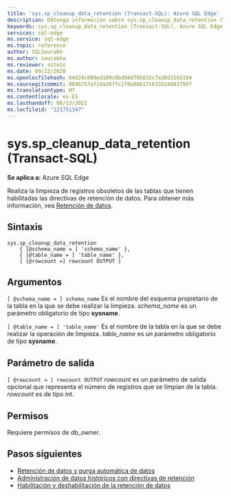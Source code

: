 ```yaml
---
title: 'sys.sp_cleanup_data_retention (Transact-SQL): Azure SQL Edge'
description: Obtenga información sobre sys.sp_cleanup_data_retention (Transact-SQL) en Azure SQL Edge
keywords: sys.sp_cleanup_data_retention (Transact-SQL), Azure SQL Edge
services: sql-edge
ms.service: sql-edge
ms.topic: reference
author: SQLSourabh
ms.author: sourabha
ms.reviewer: sstein
ms.date: 09/22/2020
ms.openlocfilehash: 64d24c089ed109c8bd90d76b832c7a38d2185184
ms.sourcegitcommit: 0046757af1da267fc2f0e88617c633524883795f
ms.translationtype: HT
ms.contentlocale: es-ES
ms.lasthandoff: 08/13/2021
ms.locfileid: "121751347"
---
```

# <a name="syssp_cleanup_data_retention-transact-sql"></a>sys.sp_cleanup_data_retention (Transact-SQL)

**Se aplica a:** Azure SQL Edge

Realiza la limpieza de registros obsoletos de las tablas que tienen habilitadas las directivas de retención de datos. Para obtener más información, vea [Retención de datos](data-retention-overview.md).

## <a name="syntax"></a>Sintaxis

```syntaxsql
sys.sp_cleanup_data_retention
    { [@schema_name = ] 'schema_name' },
    { [@table_name = ] 'table_name' },
    [ [@rowcount =] rowcount OUTPUT ]

```

## <a name="arguments"></a>Argumentos
`[ @schema_name = ] schema_name` Es el nombre del esquema propietario de la tabla en la que se debe realizar la limpieza. *schema_name* es un parámetro obligatorio de tipo **sysname**.

`[ @table_name = ] 'table_name'` Es el nombre de la tabla en la que se debe realizar la operación de limpieza. *table_name* es un parámetro obligatorio de tipo **sysname**.

## <a name="output-parameter"></a>Parámetro de salida

`[ @rowcount = ] rowcount OUTPUT` rowcount es un parámetro de salida opcional que representa el número de registros que se limpian de la tabla. *rowcount* es de tipo int.

## <a name="permissions"></a>Permisos
 Requiere permisos de db_owner.

## <a name="next-steps"></a>Pasos siguientes
- [Retención de datos y purga automática de datos](data-retention-overview.md)
- [Administración de datos históricos con directivas de retención](data-retention-cleanup.md)
- [Habilitación y deshabilitación de la retención de datos](data-retention-enable-disable.md)
